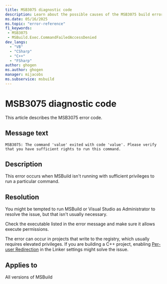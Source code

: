 ```yaml
---
title: MSB3075 diagnostic code
description: Learn about the possible causes of the MSB3075 build error and get troubleshooting tips.
ms.date: 05/16/2025
ms.topic: "error-reference"
f1_keywords:
 - MSB3075
 - MSBuild.Exec.CommandFailedAccessDenied
dev_langs:
  - "VB"
  - "CSharp"
  - "C++"
  - "FSharp"
author: ghogen
ms.author: ghogen
manager: mijacobs
ms.subservice: msbuild
---
```

# MSB3075 diagnostic code

<!-- :::ErrorDefinitionDescription::: -->
<!-- :::editable-content name="introDescription"::: -->
This article describes the MSB3075 error code.
<!-- :::editable-content-end::: -->

## Message text

<!-- :::editable-content name="messageText"::: -->
`MSB3075: The command 'value' exited with code 'value'. Please verify that you have sufficient rights to run this command.`
<!-- :::editable-content-end::: -->
<!-- MSB3075: The command "{0}" exited with code {1}. Please verify that you have sufficient rights to run this command. -->

<!-- :::editable-content name="postOutputDescription"::: -->
## Description

This error occurs when MSBuild isn't running with sufficient privileges to run a particular command.

## Resolution

You might be tempted to run MSBuild or Visual Studio as Administrator to resolve the issue, but that isn't usually necessary.

Check the executable listed in the error message and make sure it allows execute permissions.

The error can occur in projects that write to the registry, which usually requires elevated privileges. If you are building a C++ project, enabling [Per-user Redirection](/cpp/build/reference/linker-property-pages#per-user-redirection) in the Linker settings might solve the issue.
<!-- :::editable-content-end::: -->
<!-- :::ErrorDefinitionDescription-end::: -->

## Applies to

All versions of MSBuild